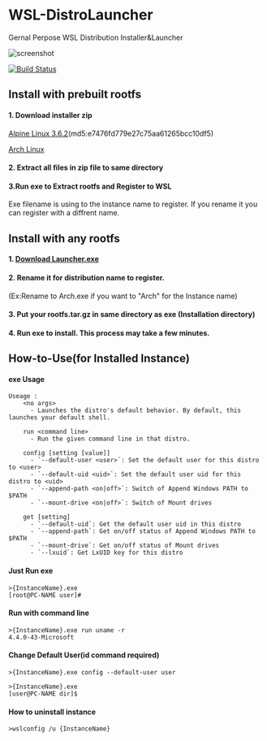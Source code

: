 # WSL-DistroLauncher
Gernal Perpose WSL Distribution Installer&Launcher


![screenshot](https://raw.githubusercontent.com/wiki/yuk7/WSL-DistroLauncher/img/Arch_Alpine_Ubuntu.png)

[![Build Status](https://travis-ci.org/yuk7/WSL-DistroLauncher.svg?branch=master&style=flat-square)](https://travis-ci.org/yuk7/WSL-DistroLauncher)

## Install with prebuilt rootfs
#### 1. Download installer zip
[Alpine Linux 3.6.2](https://github.com/yuk7/WSL-DistroLauncher/releases/download/17112101/Alpine.zip)(md5:e7476fd779e27c75aa61265bcc10df5)

[Arch Linux](https://github.com/yuk7/ArchWSL)

#### 2. Extract all files in zip file to same directory

#### 3.Run exe to Extract rootfs and Register to WSL
Exe filename is using to the instance name to register.
If you rename it you can register with a diffrent name.


## Install with any rootfs
#### 1. [Download Launcher.exe](https://github.com/yuk7/WSL-DistroLauncher/releases/latest)
#### 2. Rename it for distribution name to register.
(Ex:Rename to Arch.exe if you want to "Arch" for the Instance name)
#### 3. Put your rootfs.tar.gz in same directory as exe (Installation directory)
#### 4. Run exe to install. This process may take a few minutes.


## How-to-Use(for Installed Instance)
#### exe Usage
```dos
Useage :
    <no args>
      - Launches the distro's default behavior. By default, this launches your default shell.

    run <command line>
      - Run the given command line in that distro.

    config [setting [value]]
      - `--default-user <user>`: Set the default user for this distro to <user>
      - `--default-uid <uid>`: Set the default user uid for this distro to <uid>
      - `--append-path <on|off>`: Switch of Append Windows PATH to $PATH
      - `--mount-drive <on|off>`: Switch of Mount drives

    get [setting]
      - `--default-uid`: Get the default user uid in this distro
      - `--append-path`: Get on/off status of Append Windows PATH to $PATH
      - `--mount-drive`: Get on/off status of Mount drives
      - `--lxuid`: Get LxUID key for this distro
```


#### Just Run exe
```dos
>{InstanceName}.exe
[root@PC-NAME user]#
```

#### Run with command line
```dos
>{InstanceName}.exe run uname -r
4.4.0-43-Microsoft

```

#### Change Default User(id command required)
```dos
>{InstanceName}.exe config --default-user user

>{InstanceName}.exe
[user@PC-NAME dir]$
```


#### How to uninstall instance
```dos
>wslconfig /u {InstanceName}

```
